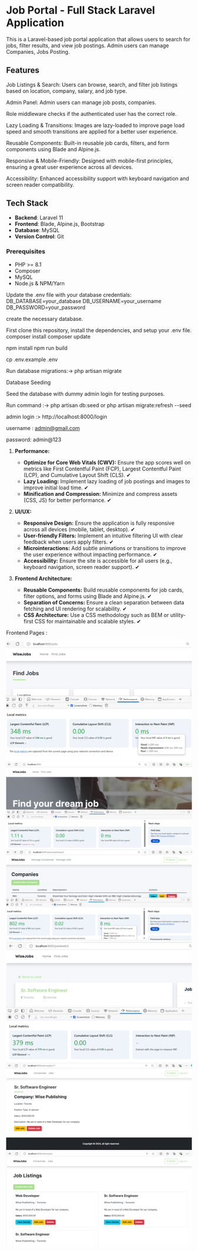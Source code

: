 
# Job Portal - Full Stack Laravel Application

This is a Laravel-based job portal application that allows users to search for jobs, filter results, and view job postings. 
Admin users can manage Companies, Jobs Posting.

## Features

Job Listings & Search: Users can browse, search, and filter job listings based on location, company, salary, and job type.

Admin Panel: Admin users can manage job posts, companies. 

Role middleware checks if the authenticated user has the correct role. 

Lazy Loading & Transitions: Images are lazy-loaded to improve page load speed and smooth transitions are applied for a better user experience.

Reusable Components: Built-in reusable job cards, filters, and form components using Blade and Alpine.js.

Responsive & Mobile-Friendly: Designed with mobile-first principles, ensuring a great user experience across all devices.

Accessibility: Enhanced accessibility support with keyboard navigation and screen reader compatibility.

## Tech Stack

- **Backend**: Laravel 11
- **Frontend**: Blade, Alpine.js, Bootstrap 
- **Database**: MySQL
- **Version Control**: Git

### Prerequisites

- PHP >= 8.1
- Composer
- MySQL
- Node.js & NPM/Yarn

Update the .env file with your database credentials:
DB_DATABASE=your_database
DB_USERNAME=your_username
DB_PASSWORD=your_password

create the necessary database.

First clone this repository, install the dependencies, and setup your .env file.
composer install
composer update

npm install
npm run build

cp .env.example .env


Run database migrations:-> php artisan migrate

Database Seeding

Seed the database with dummy admin login for testing purposes.

Run command :->  php artisan db:seed or php artisan migrate:refresh --seed

admin login :> http://localhost:8000/login

username : admin@gmail.com

password: admin@123

1. **Performance:**
   - **Optimize for Core Web Vitals (CWV):** Ensure the app scores well on metrics like First Contentful Paint (FCP), Largest Contentful Paint (LCP), and Cumulative Layout Shift (CLS). ✔
   - **Lazy Loading:** Implement lazy loading of job postings and images to improve initial load time. ✔
   - **Minification and Compression:** Minimize and compress assets (CSS, JS) for better performance. ✔

2. **UI/UX:**
   - **Responsive Design:** Ensure the application is fully responsive across all devices (mobile, tablet, desktop). ✔
   - **User-friendly Filters:** Implement an intuitive filtering UI with clear feedback when users apply filters. ✔
   - **Microinteractions:** Add subtle animations or transitions to improve the user experience without impacting performance. ✔
   - **Accessibility:** Ensure the site is accessible for all users (e.g., keyboard navigation, screen reader support). ✔

3. **Frontend Architecture:**
   - **Reusable Components:** Build reusable components for job cards, filter options, and forms using Blade and Alpine.js. ✔
   - **Separation of Concerns:** Ensure a clean separation between data fetching and UI rendering for scalability. ✔
   - **CSS Architecture:** Use a CSS methodology such as BEM or utility-first CSS for maintainable and scalable styles. ✔
  

Frontend Pages :

<img src="https://github.com/amarpaviall/laravel_full-stack-challenge/blob/main/screenshots/metrics.png" alt="App screenshot">

<img src="https://github.com/amarpaviall/laravel_full-stack-challenge/blob/main/screenshots/home.png" alt="App screenshot">

<img src="https://github.com/amarpaviall/laravel_full-stack-challenge/blob/main/screenshots/company.png" alt="App screenshot">

<img src="https://github.com/amarpaviall/laravel_full-stack-challenge/blob/main/screenshots/job_detail.png" alt="App screenshot">

<img src="https://github.com/amarpaviall/laravel_full-stack-challenge/blob/main/screenshots/view.png" alt="App screenshot">

<img src="https://github.com/amarpaviall/laravel_full-stack-challenge/blob/main/screenshots/list.png" alt="App screenshot">
